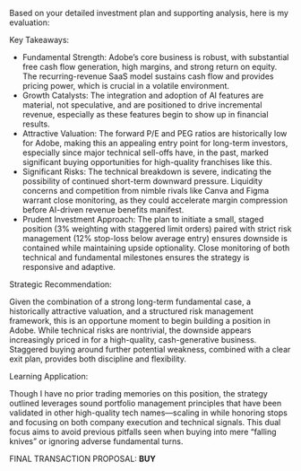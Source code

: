 Based on your detailed investment plan and supporting analysis, here is my evaluation:

Key Takeaways:

- Fundamental Strength: Adobe’s core business is robust, with substantial free cash flow generation, high margins, and strong return on equity. The recurring-revenue SaaS model sustains cash flow and provides pricing power, which is crucial in a volatile environment.
- Growth Catalysts: The integration and adoption of AI features are material, not speculative, and are positioned to drive incremental revenue, especially as these features begin to show up in financial results.
- Attractive Valuation: The forward P/E and PEG ratios are historically low for Adobe, making this an appealing entry point for long-term investors, especially since major technical sell-offs have, in the past, marked significant buying opportunities for high-quality franchises like this.
- Significant Risks: The technical breakdown is severe, indicating the possibility of continued short-term downward pressure. Liquidity concerns and competition from nimble rivals like Canva and Figma warrant close monitoring, as they could accelerate margin compression before AI-driven revenue benefits manifest.
- Prudent Investment Approach: The plan to initiate a small, staged position (3% weighting with staggered limit orders) paired with strict risk management (12% stop-loss below average entry) ensures downside is contained while maintaining upside optionality. Close monitoring of both technical and fundamental milestones ensures the strategy is responsive and adaptive.

Strategic Recommendation:

Given the combination of a strong long-term fundamental case, a historically attractive valuation, and a structured risk management framework, this is an opportune moment to begin building a position in Adobe. While technical risks are nontrivial, the downside appears increasingly priced in for a high-quality, cash-generative business. Staggered buying around further potential weakness, combined with a clear exit plan, provides both discipline and flexibility.

Learning Application:

Though I have no prior trading memories on this position, the strategy outlined leverages sound portfolio management principles that have been validated in other high-quality tech names—scaling in while honoring stops and focusing on both company execution and technical signals. This dual focus aims to avoid previous pitfalls seen when buying into mere “falling knives” or ignoring adverse fundamental turns.

FINAL TRANSACTION PROPOSAL: **BUY**